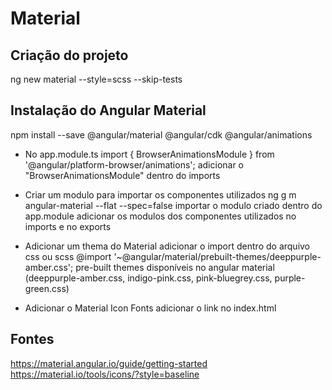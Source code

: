 # Material

## Criação do projeto
ng new material --style=scss --skip-tests

## Instalação do Angular Material
npm install --save @angular/material @angular/cdk @angular/animations

- No app.module.ts
import { BrowserAnimationsModule } from '@angular/platform-browser/animations';
adicionar o "BrowserAnimationsModule" dentro do imports

- Criar um modulo para importar os componentes utilizados
ng g m angular-material --flat --spec=false 
importar o modulo criado dentro do app.module
adicionar os modulos dos componentes utilizados no imports e no exports

- Adicionar um thema do Material
adicionar o import dentro do arquivo css ou scss
@import '~@angular/material/prebuilt-themes/deeppurple-amber.css';
pre-built themes disponíveis no angular material (deeppurple-amber.css, indigo-pink.css, pink-bluegrey.css, purple-green.css)

- Adicionar o Material Icon Fonts
adicionar o link no index.html
<link href="https://fonts.googleapis.com/icon?family=Material+Icons" rel="stylesheet">

## Fontes
https://material.angular.io/guide/getting-started
https://material.io/tools/icons/?style=baseline
